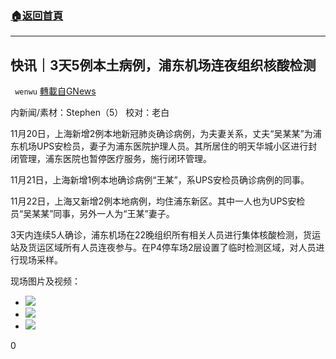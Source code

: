 ###  [:house:返回首頁](https://github.com/ourhimalayas/txt)
---

## 快讯｜3天5例本土病例，浦东机场连夜组织核酸检测
` wenwu` [轉載自GNews](https://gnews.org/zh-hans/582692/)

内新闻/素材：Stephen（5）
校对：老白

11月20日，上海新增2例本地新冠肺炎确诊病例，为夫妻关系，丈夫“吴某某”为浦东机场UPS安检员，妻子为浦东医院护理人员。其所居住的明天华城小区进行封闭管理，浦东医院也暂停医疗服务，施行闭环管理。

11月21日，上海新增1例本地确诊病例“王某”，系UPS安检员确诊病例的同事。

11月22日，上海又新增2例本地病例，均住浦东新区。其中一人也为UPS安检员“吴某某”同事，另外一人为“王某”妻子。

3天内连续5人确诊，浦东机场在22晚组织所有相关人员进行集体核酸检测，货运站及货运区域所有人员连夜参与。在P4停车场2层设置了临时检测区域，对人员进行现场采样。

现场图片及视频：


- ![](https://gnews-media-offload.s3.amazonaws.com/wp-content/uploads/2020/11/22212656/image0-14.png)
- ![](https://gnews-media-offload.s3.amazonaws.com/wp-content/uploads/2020/11/22212727/image2-6.png)
- ![](https://gnews-media-offload.s3.amazonaws.com/wp-content/uploads/2020/11/22212734/image1-5.png)



















0
